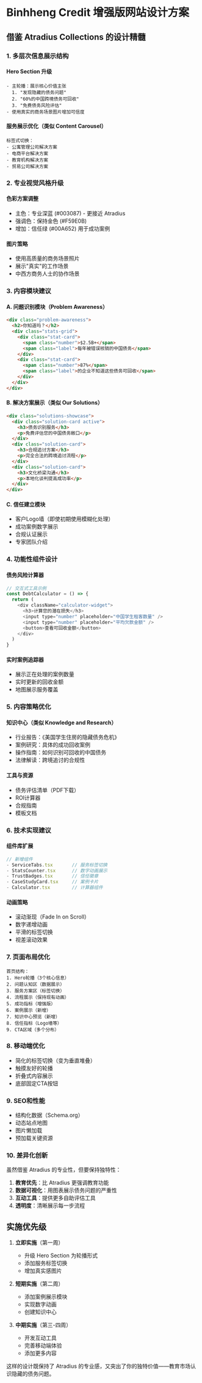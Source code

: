 # Binhheng Credit 增强版网站设计方案

## 借鉴 Atradius Collections 的设计精髓

### 1. 多层次信息展示结构

#### Hero Section 升级
```
- 主轮播：展示核心价值主张
  1. "发现隐藏的债务问题"
  2. "60%的中国跨境债务可回收"
  3. "免费债务风险评估"
- 使用真实的商务场景图片增加可信度
```

#### 服务展示优化（类似 Content Carousel）
```
标签式切换：
- 公寓管理公司解决方案
- 电商平台解决方案
- 教育机构解决方案
- 贸易公司解决方案
```

### 2. 专业视觉风格升级

#### 色彩方案调整
- 主色：专业深蓝 (#003087) - 更接近 Atradius
- 强调色：保持金色 (#F59E0B)
- 增加：信任绿 (#00A652) 用于成功案例

#### 图片策略
- 使用高质量的商务场景照片
- 展示"真实"的工作场景
- 中西方商务人士的协作场景

### 3. 内容模块建议

#### A. 问题识别模块（Problem Awareness）
```html
<div class="problem-awareness">
  <h2>你知道吗？</h2>
  <div class="stats-grid">
    <div class="stat-card">
      <span class="number">$2.5B+</span>
      <span class="label">每年被错误核销的中国债务</span>
    </div>
    <div class="stat-card">
      <span class="number">87%</span>
      <span class="label">的企业不知道这些债务可回收</span>
    </div>
  </div>
</div>
```

#### B. 解决方案展示（类似 Our Solutions）
```html
<div class="solutions-showcase">
  <div class="solution-card active">
    <h3>债务识别服务</h3>
    <p>免费评估您的中国债务敞口</p>
  </div>
  <div class="solution-card">
    <h3>合规追讨方案</h3>
    <p>完全合法的跨境追讨流程</p>
  </div>
  <div class="solution-card">
    <h3>文化桥梁沟通</h3>
    <p>本地化谈判提高成功率</p>
  </div>
</div>
```

#### C. 信任建立模块
- 客户Logo墙（即使初期使用模糊化处理）
- 成功案例数字展示
- 合规认证展示
- 专家团队介绍

### 4. 功能性组件设计

#### 债务风险计算器
```javascript
// 交互式工具示例
const DebtCalculator = () => {
  return (
    <div className="calculator-widget">
      <h3>计算您的潜在损失</h3>
      <input type="number" placeholder="中国学生租客数量" />
      <input type="number" placeholder="平均欠款金额" />
      <button>查看可回收金额</button>
    </div>
  )
}
```

#### 实时案例追踪器
- 展示正在处理的案例数量
- 实时更新的回收金额
- 地图展示服务覆盖

### 5. 内容策略优化

#### 知识中心（类似 Knowledge and Research）
- 行业报告：《美国学生住房的隐藏债务危机》
- 案例研究：具体的成功回收案例
- 操作指南：如何识别可回收的中国债务
- 法律解读：跨境追讨的合规性

#### 工具与资源
- 债务评估清单（PDF下载）
- ROI计算器
- 合规指南
- 模板文档

### 6. 技术实现建议

#### 组件库扩展
```typescript
// 新增组件
- ServiceTabs.tsx       // 服务标签切换
- StatsCounter.tsx      // 数字动画展示
- TrustBadges.tsx       // 信任徽章
- CaseStudyCard.tsx     // 案例卡片
- Calculator.tsx        // 计算器组件
```

#### 动画策略
- 滚动渐现（Fade In on Scroll）
- 数字递增动画
- 平滑的标签切换
- 视差滚动效果

### 7. 页面布局优化

```
首页结构：
1. Hero轮播（3个核心信息）
2. 问题认知区（数据展示）
3. 服务方案区（标签切换）
4. 流程展示（保持现有动画）
5. 成功指标（增强版）
6. 案例展示（新增）
7. 知识中心预览（新增）
8. 信任指标（Logo墙等）
9. CTA区域（多个分布）
```

### 8. 移动端优化

- 简化的标签切换（变为垂直堆叠）
- 触摸友好的轮播
- 折叠式内容展示
- 底部固定CTA按钮

### 9. SEO和性能

- 结构化数据（Schema.org）
- 动态站点地图
- 图片懒加载
- 预加载关键资源

### 10. 差异化创新

虽然借鉴 Atradius 的专业性，但要保持独特性：

1. **教育优先**：比 Atradius 更强调教育功能
2. **数据可视化**：用图表展示债务问题的严重性
3. **互动工具**：提供更多自助评估工具
4. **透明度**：清晰展示每一步流程

## 实施优先级

1. **立即实施**（第一周）
   - 升级 Hero Section 为轮播形式
   - 添加服务标签切换
   - 增加真实感图片

2. **短期实施**（第二周）
   - 添加案例展示模块
   - 实现数字动画
   - 创建知识中心

3. **中期实施**（第三-四周）
   - 开发互动工具
   - 完善移动端体验
   - 添加更多内容

这样的设计既保持了 Atradius 的专业感，又突出了你的独特价值——教育市场认识隐藏的债务问题。